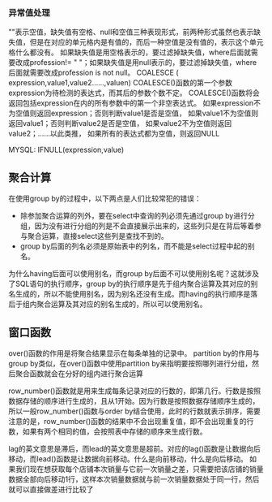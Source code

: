 ### 异常值处理

""表示空值，缺失值有空格、null和空值三种表现形式，前两种形式虽然也表示缺失值，但是在对应的单元格内是有值的，而后一种空值是没有值的，表示这个单元格什么都没有。
如果缺失值是用空格表示的，要过滤掉缺失值，where后面就需要改成profession!= "<space> "；如果缺失值是用null表示的，要过滤掉缺失值，where后面就需要改成profession is not null。
COALESCE ( expression,value1,value2……,valuen) 
COALESCE()函数的第一个参数expression为待检测的表达式，而其后的参数个数不定。
COALESCE()函数将会返回包括expression在内的所有参数中的第一个非空表达式。
如果expression不为空值则返回expression；否则判断value1是否是空值，
如果value1不为空值则返回value1；否则判断value2是否是空值，
如果value2不为空值则返回value2；……以此类推，
如果所有的表达式都为空值，则返回NULL

MYSQL: IFNULL(expression,value) 

## 聚合计算
在使用group by的过程中，以下两点是人们比较常犯的错误：
* 除参加聚合运算的列外，要在select中查询的列必须先通过group by进行分组，因为没有进行分组的列是不会直接展示出来的，这些列只是在背后等着参与聚合运算，直接select这些列是查找不到的。
* group by后面的列名必须是原始表中的列名，而不能是select过程中起的别名。

为什么having后面可以使用别名，而group by后面不可以使用别名呢？这就涉及了SQL语句的执行顺序，group by的执行顺序是先于组内聚合运算及其对应的别名生成的，所以不能使用别名，因为别名还没有生成。而having的执行顺序是落后于组内聚合运算及其对应的别名生成的，所以可以使用别名。

## 窗口函数
over()函数的作用是将聚合结果显示在每条单独的记录中。
partition by的作用与group by类似，在over()函数中使用partition by来指明要按照哪列进行分组，然后聚合函数就会在分好的组内进行聚合运算

row_number()函数就是用来生成每条记录对应的行数的，即第几行。行数是按照数据存储的顺序进行生成的，且从1开始。因为行数是按照数据存储顺序生成的，所以一般row_number()函数与order by结合使用，此时的行数就表示排序，需要注意的是，row_number()函数的结果中不会出现重复值，即不会出现重复的行数，如果有两个相同的值，会按照表中存储的顺序来生成行数。

lag的英文意思是滞后，而lead的英文意思是超前。对应的lag()函数是让数据向后移动，而lead()函数是让数据向前移动。什么是向前移动，什么是向后移动。
如果我们现在想获取每个店铺本次销量与它前一次销量之差，只需要把该店铺的销量数据全部向后移动1行，这样本次销量数据就与前一次销量数据处于同一行，然后就可以直接做差进行比较了